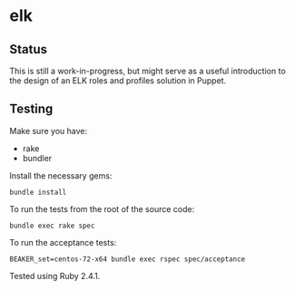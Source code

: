 # elk

## Status

This is still a work-in-progress, but might serve as a useful introduction to the design of an ELK roles and profiles solution in Puppet.

## Testing

Make sure you have:

* rake
* bundler

Install the necessary gems:

    bundle install

To run the tests from the root of the source code:

    bundle exec rake spec

To run the acceptance tests:

    BEAKER_set=centos-72-x64 bundle exec rspec spec/acceptance

Tested using Ruby 2.4.1.
